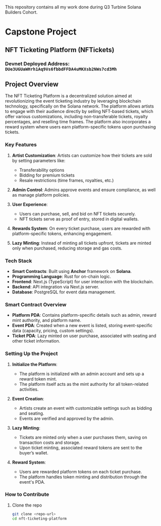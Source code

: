 This repository contains all my work done during Q3 Turbine Solana Builders Cohort.

# Capstone Project
## NFT Ticketing Platform (NFTickets)

### Devnet Deployed Address: `DUe3UGUaWHrh1Aq9Vs6fbbdFFDA4uMKXsb2NWs7cd3Mh`

## Project Overview

The NFT Ticketing Platform is a decentralized solution aimed at revolutionizing the event ticketing industry by leveraging blockchain technology, specifically on the Solana network. The platform allows artists to engage with their audience directly by selling NFT-based tickets, which offer various customizations, including non-transferable tickets, royalty percentages, and reselling time frames. The platform also incorporates a reward system where users earn platform-specific tokens upon purchasing tickets.

### Key Features

1. **Artist Customization**: Artists can customize how their tickets are sold by setting parameters like:
   - Transferability options
   - Bidding for premium tickets
   - Resale restrictions (time frames, royalties, etc.)
   
2. **Admin Control**: Admins approve events and ensure compliance, as well as manage platform policies.

3. **User Experience**: 
   - Users can purchase, sell, and bid on NFT tickets securely.
   - NFT tickets serve as proof of entry, stored in digital wallets.

4. **Rewards System**: On every ticket purchase, users are rewarded with platform-specific tokens, enhancing engagement.

5. **Lazy Minting**: Instead of minting all tickets upfront, tickets are minted only when purchased, reducing storage and gas costs.

### Tech Stack

- **Smart Contracts**: Built using **Anchor** framework on **Solana**.
- **Programming Language**: Rust for on-chain logic.
- **Frontend**: Next.js (TypeScript) for user interaction with the blockchain.
- **Backend**: API integration via Next.js server.
- **Database**: PostgreSQL for event data management.

### Smart Contract Overview

- **Platform PDA**: Contains platform-specific details such as admin, reward mint authority, and platform name.
- **Event PDA**: Created when a new event is listed, storing event-specific data (capacity, pricing, custom settings).
- **Ticket PDA**: Lazy minted on user purchase, associated with seating and other ticket information.
  
### Setting Up the Project

1. **Initialize the Platform**: 
   - The platform is initialized with an admin account and sets up a reward token mint.
   - The platform itself acts as the mint authority for all token-related activities.

2. **Event Creation**:
   - Artists create an event with customizable settings such as bidding and seating.
   - Events are verified and approved by the admin.

3. **Lazy Minting**:
   - Tickets are minted only when a user purchases them, saving on transaction costs and storage.
   - Upon ticket minting, associated reward tokens are sent to the buyer’s wallet.

4. **Reward System**:
   - Users are rewarded platform tokens on each ticket purchase. 
   - The platform handles token minting and distribution through the event's PDA.

### How to Contribute

1. Clone the repo
   ```bash
   git clone <repo-url>
   cd nft-ticketing-platform

